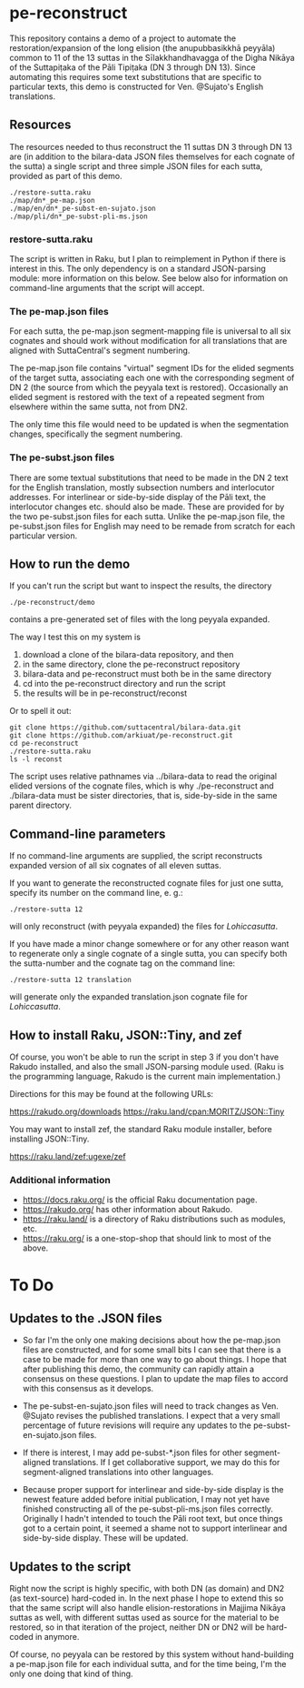 pe-reconstruct
==============

This repository contains a demo of a project to automate the
restoration/expansion of the long elision (the anupubbasikkhā
peyyāla) common to 11 of the 13 suttas in the Sīlakkhandhavagga of
the Digha Nikāya of the Suttapiṭaka of the Pāli Tipiṭaka (DN 3
through DN 13). Since automating this requires some text substitutions
that are specific to particular texts, this demo is constructed for
Ven. @Sujato's English translations.

Resources
---------

The resources needed to thus reconstruct the 11 suttas DN 3 through
DN 13 are (in addition to the bilara-data JSON files themselves for
each cognate of the sutta) a single script and three simple JSON
files for each sutta, provided as part of this demo.

    ./restore-sutta.raku
    ./map/dn*_pe-map.json
    ./map/en/dn*_pe-subst-en-sujato.json
    ./map/pli/dn*_pe-subst-pli-ms.json

### restore-sutta.raku ###

The script is written in Raku, but I plan to reimplement in Python
if there is interest in this. The only dependency is on a standard
JSON-parsing module: more information on this below. See below also
for information on command-line arguments that the script will accept.

### The pe-map.json files ###

For each sutta, the pe-map.json segment-mapping file is universal
to all six cognates and should work without modification for all
translations that are aligned with SuttaCentral's segment numbering.

The pe-map.json file contains "virtual" segment IDs for the elided
segments of the target sutta, associating each one with the
corresponding segment of DN 2 (the source from which the peyyala
text is restored). Occasionally an elided segment is restored with
the text of a repeated segment from elsewhere within the same sutta,
not from DN2.

The only time this file would need to be updated is when the
segmentation changes, specifically the segment numbering.

### The pe-subst.json files ###

There are some textual substitutions that need to be made in the
DN 2 text for the English translation, mostly subsection numbers
and interlocutor addresses. For interlinear or side-by-side display
of the Pāli text, the interlocutor changes etc. should also be made.
These are provided for by the two pe-subst.json files for each
sutta. Unlike the pe-map.json file, the pe-subst.json files for
English may need to be remade from scratch for each particular
version.

How to run the demo
-------------------
If you can't run the script but want to inspect the results, the
directory 

    ./pe-reconstruct/demo 

contains a pre-generated set of files with the long peyyala expanded.

The way I test this on my system is 

1. download a clone of the bilara-data repository, and then
2. in the same directory, clone the pe-reconstruct repository
3. bilara-data and pe-reconstruct must both be in the same directory
4. cd into the pe-reconstruct directory and run the script 
5. the results will be in pe-reconstruct/reconst

Or to spell it out:

    git clone https://github.com/suttacentral/bilara-data.git
    git clone https://github.com/arkiuat/pe-reconstruct.git
    cd pe-reconstruct
    ./restore-sutta.raku
    ls -l reconst

The script uses relative pathnames via ../bilara-data to read the
original elided versions of the cognate files, which is why
./pe-reconstruct and ./bilara-data must be sister directories, that
is, side-by-side in the same parent directory.

Command-line parameters
-----------------------
If no command-line arguments are supplied, the script reconstructs
expanded version of all six cognates of all eleven suttas.

If you want to generate the reconstructed cognate files for just
one sutta, specify its number on the command line, e. g.:

    ./restore-sutta 12

will only reconstruct (with peyyala expanded) the files for
*Lohiccasutta*. 

If you have made a minor change somewhere or for any other reason
want to regenerate only a single cognate of a single sutta, you can
specify both the sutta-number and the cognate tag on the command
line:

    ./restore-sutta 12 translation

will generate only the expanded translation.json cognate file for
*Lohiccasutta*.

How to install Raku, JSON::Tiny, and zef
----------------------------------------
Of course, you won't be able to run the script in step 3 if you don't have
Rakudo installed, and also the small JSON-parsing module used. (Raku is the
programming language, Rakudo is the current main implementation.)

Directions for this may be found at the following URLs:

https://rakudo.org/downloads
https://raku.land/cpan:MORITZ/JSON::Tiny

You may want to install zef, the standard Raku module installer,
before installing JSON::Tiny.

https://raku.land/zef:ugexe/zef

### Additional information ###

* https://docs.raku.org/ is the official Raku documentation page.
* https://rakudo.org/ has other information about Rakudo.
* https://raku.land/ is a directory of Raku distributions such as modules, etc.
* https://raku.org/ is a one-stop-shop that should link to most of the above.

To Do
=====

Updates to the .JSON files
--------------------------

* So far I'm the only one making decisions about how the pe-map.json
files are constructed, and for some small bits I can see that there
is a case to be made for more than one way to go about things. I
hope that after publishing this demo, the community can rapidly
attain a consensus on these questions. I plan to update the map
files to accord with this consensus as it develops.

* The pe-subst-en-sujato.json files will need to track changes as
Ven. @Sujato revises the published translations. I expect that a
very small percentage of future revisions will require any updates
to the pe-subst-en-sujato.json files.

* If there is interest, I may add pe-subst-\*.json files for other
segment-aligned translations. If I get collaborative support, we may
do this for segment-aligned translations into other languages.

* Because proper support for interlinear and side-by-side display
is the newest feature added before initial publication, I may not
yet have finished constructing all of the pe-subst-pli-ms.json files
correctly. Originally I hadn't intended to touch the Pāli root
text, but once things got to a certain point, it seemed a shame not
to support interlinear and side-by-side display. These will be
updated.

Updates to the script
---------------------

Right now the script is highly specific, with both DN (as domain)
and DN2 (as text-source) hard-coded in. In the next phase I hope
to extend this so that the same script will also handle
elision-restorations in Majjima Nikāya suttas as well, with different
suttas used as source for the material to be restored, so in that
iteration of the project, neither DN or DN2 will be hard-coded in
anymore.

Of course, no peyyala can be restored by this system without
hand-building a pe-map.json file for each individual sutta, and for
the time being, I'm the only one doing that kind of thing.

